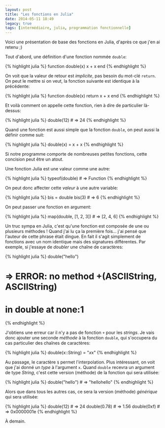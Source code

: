 ```yaml
---
layout: post
title: "Les fonctions en Julia"
date: 2014-05-11 18:49
legacy: true
tags: [intermédiaire, julia, programmation fonctionnelle]
---
```




Voici une présentation de base des fonctions en Julia, d'après ce que j'en ai retenu ;)

Tout d'abord, une définition d'une fonction nommée `double`:

{% highlight julia %}
function double(x)
  x + x
end
{% endhighlight %}

<!-- more -->

On voit que la valeur de retour est *implicite*, pas besoin du mot-clé
`return`. On peut le mettre si on veut, la fonction suivante est identique
à la précédente:

{% highlight julia %}
function double(x)
  return x + x
end
{% endhighlight %}

Et voilà comment on appelle cette fonction, rien à dire de particulier
là-dessus:

{% highlight julia %}
double(12) # => 24
{% endhighlight %}

Quand une fonction est aussi simple que la fonction `double`, on peut aussi
la définir comme suit:

{% highlight julia %}
double(x) = x + x
{% endhighlight %}

Si notre programme comporte de nombreuses petites fonctions, cette concision
peut être un atout.

Une fonction Julia est une valeur comme une autre:

{% highlight julia %}
typeof(double) # => Function
{% endhighlight %}

On peut donc affecter cette *valeur* à une autre variable:

{% highlight julia %}
bis = double
bis(3) # => 6
{% endhighlight %}

On peut passer une fonction en argument:

{% highlight julia %}
map(double, [1, 2, 3]) # => [2, 4, 6]
{% endhighlight %}

Un truc sympa en Julia, c'est qu'une fonction est composée de une ou plusieurs
méthodes ! Quand j'ai lu ça la première fois… j'ai pensé que l'auteur de cette
phrase était dingue. En fait il s'agit simplement de fonctions avec un nom
identique mais des signatures différentes. Par exemple, si j'essaye de
*doubler* une chaîne de caractères:

{% highlight julia %}
double("hello")
# => ERROR: no method +(ASCIIString, ASCIIString)
#     in double at none:1
{% endhighlight %}

J'obtiens une erreur car il n'y a pas de fonction `+` pour les *strings*.
Je vais donc ajouter une seconde *méthode* à la fonction `double`, qui
s'occupera du cas particulier des chaînes de caractères:

{% highlight julia %}
double(x::String) = "$x$x"
{% endhighlight %}

Au passage, le caractère `$` permet l'interpolation. Plus intéressant, on voit
que j'ai donné un *type* à l'argument `x`. Quand `double` recevra un argument
de type *String*, c'est cette version (méthode) de la fonction qui sera
utilisée:

{% highlight julia %}
double("hello") # => "hellohello"
{% endhighlight %}

Alors que dans tous les autres cas, ce sera la version (méthode) *générique*
qui sera utilisée:

{% highlight julia %}
double(12)   # => 24
double(0.78) # => 1.56
double(0xf)  # => 0x0000001e
{% endhighlight %}



À demain.




